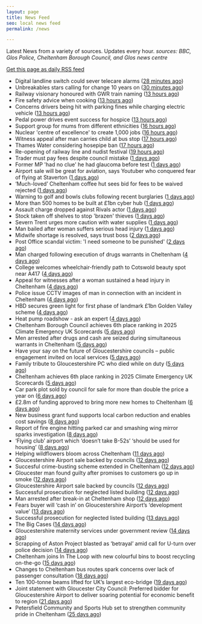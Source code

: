 ```yaml
---
layout: page
title: News Feed
seo: local news feed
permalink: /news

---
```


Latest News from a variety of sources. Updates every hour.
_sources: BBC, Glos Police, Cheltenham Borough Council, and Glos news centre_

[Get this page as daily RSS feed](/daily.rss)

<!-- news_marker starts -->
- Digital landline switch could sever telecare alarms ([28 minutes ago](https://www.bbc.com/news/articles/cp3lv71vknxo))
- Unbreakables stars calling for change 10 years on ([30 minutes ago](https://www.bbc.com/news/articles/cvg68140vnyo))
- Railway visionary honoured with GWR train naming ([13 hours ago](https://www.bbc.com/news/articles/c628n9g1023o))
- Fire safety advice when cooking ([13 hours ago](https://gloucesternewscentre.co.uk/fire-safety-advice-when-cooking/))
- Concerns drivers being hit with parking fines while charging electric vehicle ([13 hours ago](https://gloucesternewscentre.co.uk/concerns-drivers-being-hit-with-parking-fines-while-charging-electric-vehicle/))
- Pedal power drives event success for hospice ([13 hours ago](https://gloucesternewscentre.co.uk/pedal-power-drives-event-success-for-hospice/))
- Support group for mums from different ethnicities ([16 hours ago](https://www.bbc.com/news/articles/czdv0mel46do))
- Nuclear 'centre of excellence' to create 1,000 jobs ([16 hours ago](https://www.bbc.com/news/articles/c62d310pmldo))
- Witness appeal after man carries child at bus stop ([17 hours ago](https://www.bbc.com/news/articles/cvg4jlnxl8vo))
- Thames Water considering hosepipe ban ([17 hours ago](https://www.bbc.com/news/articles/cren3llr9ndo))
- Re-opening of railway line and nudist festival ([19 hours ago](https://www.bbc.com/news/articles/c9qxe335240o))
- Trader must pay fees despite council mistake ([1 days ago](https://www.bbc.com/news/articles/cz7ln9l7q2qo))
- Former MP 'had no clue' he had glaucoma before test ([1 days ago](https://www.bbc.com/news/articles/cz099gpz94xo))
- Airport sale will be great for aviation, says Youtuber who conquered fear of flying at Staverton ([1 days ago](https://gloucesternewscentre.co.uk/airport-sale-will-be-great-for-aviation-says-youtuber-who-conquered-fear-of-flying-at-staverton/))
- ‘Much-loved’ Cheltenham coffee hut sees bid for fees to be waived rejected ([1 days ago](https://gloucesternewscentre.co.uk/much-loved-cheltenham-coffee-hut-sees-bid-for-fees-to-be-waived-rejected/))
- Warning to golf and bowls clubs following recent burglaries ([1 days ago](https://gloucesternewscentre.co.uk/warning-to-golf-and-bowls-clubs-following-recent-burglaries/))
- More than 500 homes to be built at £1bn cyber hub ([1 days ago](https://www.bbc.com/news/articles/c873ld4nd8jo))
- Assault charge dropped against Rivals actor ([1 days ago](https://www.bbc.com/news/articles/cjwny480zl6o))
- Stock taken off shelves to stop 'brazen' thieves ([1 days ago](https://www.bbc.com/news/articles/cwygdl9zv3eo))
- Severn Trent urges more caution with water supplies ([1 days ago](https://www.bbc.com/news/articles/cz09nm0mzddo))
- Man bailed after woman suffers serious head injury ([1 days ago](https://www.bbc.com/news/articles/crmvdzr44pgo))
- Midwife shortage is resolved, says trust boss ([2 days ago](https://www.bbc.com/news/articles/cev0z2vzmrjo))
- Post Office scandal victim: 'I need someone to be punished' ([2 days ago](https://www.bbc.com/news/articles/cx244zk2jppo))
- Man charged following execution of drugs warrants in Cheltenham ([4 days ago](https://gloucesternewscentre.co.uk/man-charged-following-execution-of-drugs-warrants-in-cheltenham-2/))
- College welcomes wheelchair-friendly path to Cotswold beauty spot near A417 ([4 days ago](https://gloucesternewscentre.co.uk/college-welcomes-wheelchair-friendly-path-to-cotswold-beauty-spot-near-a417/))
- Appeal for witnesses after a woman sustained a head injury in Cheltenham ([4 days ago](https://gloucesternewscentre.co.uk/appeal-for-witnesses-after-a-woman-sustained-a-head-injury-in-cheltenham/))
- Police issue CCTV images of man in connection with an incident in Cheltenham ([4 days ago](https://gloucesternewscentre.co.uk/police-issue-cctv-images-of-man-in-connection-with-an-incident-in-cheltenham/))
- HBD secures green light for first phase of landmark £1bn Golden Valley scheme ([4 days ago](https://www.cheltenham.gov.uk/news/article/3030/hbd_secures_green_light_for_first_phase_of_landmark_1bn_golden_valley_scheme))
- Heat pump roadshow - ask an expert ([4 days ago](https://www.cheltenham.gov.uk/news/article/3029/heat_pump_roadshow_-_ask_an_expert))
- Cheltenham Borough Council achieves 6th place ranking in 2025 Climate Emergency UK Scorecards ([5 days ago](https://gloucesternewscentre.co.uk/cheltenham-borough-council-achieves-6th-place-ranking-in-2025-climate-emergency-uk-scorecards/))
- Men arrested after drugs and cash are seized during simultaneous warrants in Cheltenham ([5 days ago](https://gloucesternewscentre.co.uk/men-arrested-after-drugs-and-cash-are-seized-during-simultaneous-warrants-in-cheltenham/))
- Have your say on the future of Gloucestershire councils – public engagement invited on local services ([5 days ago](https://gloucesternewscentre.co.uk/have-your-say-on-the-future-of-gloucestershire-councils-public-engagement-invited-on-local-services/))
- Family tribute to Gloucestershire PC who died while on duty ([5 days ago](https://gloucesternewscentre.co.uk/family-tribute-to-gloucestershire-pc-who-died-while-on-duty/))
- Cheltenham achieves 6th place ranking in 2025 Climate Emergency UK Scorecards ([5 days ago](https://www.cheltenham.gov.uk/news/article/3028/cheltenham_achieves_6th_place_ranking_in_2025_climate_emergency_uk_scorecards))
- Car park plot sold by council for sale for more than double the price a year on ([6 days ago](https://gloucesternewscentre.co.uk/car-park-plot-sold-by-council-for-sale-for-more-than-double-the-price-a-year-on/))
- £2.8m of funding approved to bring more new homes to Cheltenham ([6 days ago](https://www.cheltenham.gov.uk/news/article/3027/28m_of_funding_approved_to_bring_more_new_homes_to_cheltenham))
- New business grant fund supports local carbon reduction and enables cost savings ([8 days ago](https://www.cheltenham.gov.uk/news/article/3026/new_business_grant_fund_supports_local_carbon_reduction_and_enables_cost_savings))
- Report of fire engine hitting parked car and smashing wing mirror sparks investigation ([8 days ago](https://gloucesternewscentre.co.uk/report-of-fire-engine-hitting-parked-car-and-smashing-wing-mirror-sparks-investigation/))
- ‘Flying club’ airport which ‘doesn’t take B-52s’ ‘should be used for housing’ ([8 days ago](https://gloucesternewscentre.co.uk/flying-club-airport-which-doesnt-take-b-52s-should-be-used-for-housing/))
- Helping wildflowers bloom across Cheltenham ([11 days ago](https://www.cheltenham.gov.uk/news/article/3025/helping_wildflowers_bloom_across_cheltenham))
- Gloucestershire Airport sale backed by councils ([12 days ago](https://gloucesternewscentre.co.uk/gloucestershire-airport-sale-backed-by-councils/))
- Succesful crime-busting scheme extended in Cheltenham ([12 days ago](https://gloucesternewscentre.co.uk/succesful-crime-busting-scheme-extended-in-cheltenham/))
- Gloucester man found guilty after promises to customers go up in smoke ([12 days ago](https://gloucesternewscentre.co.uk/gloucester-man-found-guilty-after-promises-to-customers-go-up-in-smoke/))
- Gloucestershire Airport sale backed by councils ([12 days ago](https://www.cheltenham.gov.uk/news/article/3024/gloucestershire_airport_sale_backed_by_councils))
- Successful prosecution for neglected listed building ([12 days ago](https://gloucesternewscentre.co.uk/successful-prosecution-for-neglected-listed-building/))
- Man arrested after break-in at Cheltenham shop ([12 days ago](https://gloucesternewscentre.co.uk/man-arrested-after-break-in-at-cheltenham-shop/))
- Fears buyer will ‘cash in’ on Gloucestershire Airport’s ‘development value’ ([13 days ago](https://gloucesternewscentre.co.uk/fears-buyer-will-cash-in-on-gloucestershire-airports-development-value/))
- Successful prosecution for neglected listed building ([13 days ago](https://www.cheltenham.gov.uk/news/article/3023/successful_prosecution_for_neglected_listed_building))
- The Big Cases ([14 days ago](https://www.bbc.co.uk/iplayer/episode/m001z7w2))
- Gloucestershire maternity services under government review ([14 days ago](https://www.bbc.co.uk/sounds/play/p0ll39jx))
- Scrapping of Aston Project blasted as ‘betrayal’ amid call for U-turn over police decision ([14 days ago](https://gloucesternewscentre.co.uk/scrapping-of-aston-project-blasted-as-betrayal-amid-call-for-u-turn-over-police-decision/))
- Cheltenham joins In The Loop with new colourful bins to boost recycling on-the-go ([15 days ago](https://www.cheltenham.gov.uk/news/article/3022/cheltenham_joins_in_the_loop_with_new_colourful_bins_to_boost_recycling_on-the-go))
- Changes to Cheltenham bus routes spark concerns over lack of passenger consultation ([18 days ago](https://gloucesternewscentre.co.uk/changes-to-cheltenham-bus-routes-spark-concerns-over-lack-of-passenger-consultation/))
- Ten 100-tonne beams lifted for UK’s largest eco-bridge ([19 days ago](https://www.bbc.co.uk/sounds/play/p0lk57bp))
- Joint statement with Gloucester City Council: Preferred bidder for Gloucestershire Airport to deliver soaring potential for economic benefit to region ([21 days ago](https://www.cheltenham.gov.uk/news/article/3021/joint_statement_with_gloucester_city_council_preferred_bidder_for_gloucestershire_airport_to_deliver_soaring_potential_for_economic_benefit_to_region))
- Petersfield Community and Sports Hub set to strengthen community pride in Cheltenham ([25 days ago](https://www.cheltenham.gov.uk/news/article/3020/petersfield_community_and_sports_hub_set_to_strengthen_community_pride_in_cheltenham))

<!-- news_marker ends -->
